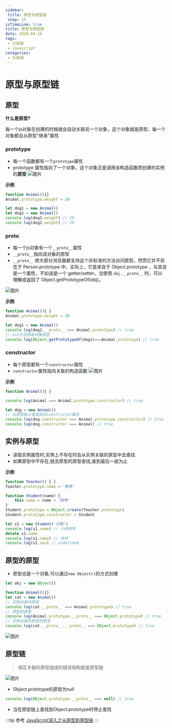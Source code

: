 ```yaml
---
sidebar:
 title: 原型与原型链
 step: 15
isTimeLine: true
title: 原型与原型链
date: 2020-04-14
tags:
 - 大前端
 - javascript
categories:
 - 大前端
---
```

# 原型与原型链

## 原型
**什么是原型?**

每一个js对象在创建的时候就会自动关联另一个对象，这个对象就是原型，每一个对象都会从原型"继承"属性
### prototype
* 每一个函数都有一个``prototype``属性
* prototype 属性指向了一个对象，这个对象正是调用该构造函数而创建的实例的**原型**
![图片](./prototype/MTU4NDM1ODU4MzY1MA==584358583650.png)

**示例**
```js
function Animal(){}
Animal.prototype.weight = 20

let dog1 = new Animal()
let dog2 = new Animal()
console.log(dog1.weight) // 20
console.log(dog2.weight) // 20
```
### __proto__
* 每一个js对象有一个``__proto__``属性
* ``__proto__``指向该对象的原型
* ``__proto__`` 绝大部分浏览器都支持这个非标准的方法访问原型，然而它并不存在于 Person.prototype 中，实际上，它是来自于 Object.prototype ，与其说是一个属性，不如说是一个 getter/setter，当使用 ``obj.__proto__`` 时，可以理解成返回了 Object.getPrototypeOf(obj)。

![图片](./prototype/MTU4NDM1OTA4MTY2OQ==584359081669.png)

**示例**
```js
function Animal(){ }
Animal.prototype.weight = 20

let dog1 = new Animal()
console.log(dog1.__proto__ === Animal.prototype) // true
// es5方法获取对象原型
console.log(Object.getPrototypeOf(dog1)===Animal.prototype) // true
```
### constructor
* 每个原型都有一个``constructor``属性
* ``constructor``属性指向关联的构造函数
![图片](./prototype/MTU4NDM1OTIxODU0OA==584359218548.png)

**示例**
```js
function Animal(){ }

console.log(Animal === Animal.prototype.constructor) // true

let dog = new Animal()
// 从原型链上查找到的constructor属性
console.log(dog.constructor === Animal.prototype.constructor) // true
console.log(dog.constructor === Animal) // true
```
## 实例与原型
* 读取实例属性时,实例上不存在时会从实例关联的原型中去查找
* 如果原型中不存在,就去原型的原型查找,直到最后一层为止

**示例**
```js
function Teacher() { }
Teacher.prototype.name = '老师'

function Student(name) {
    this.name = name + '同学'
}
Student.prototype = Object.create(Teacher.prototype)
Student.prototype.constructor = Student

let s1 = new Student('小明')
console.log(s1.name) // 小明同学
delete s1.name
console.log(s1.name) // 老师
console.log(s1.sex) // undefined
```
## 原型的原型
* 原型也是一个对象,可以通过``new Object()``的方式创建
```js
let obj = new Object()

function Animal(){}
let cat = new Animal()
// 实例对象的原型
console.log(cat.__proto__ === Animal.prototype) // true
// 原型的原型
console.log(Animal.prototype.__proto__ === Object.prototype) // true
// 实例对象的原型的原型
console.log(cat.__proto__.__proto__ === Object.prototype) // true
```
![图片](./prototype/MTU4NDM2MjcxNDY2Ng==584362714666.png)
## 原型链
>相互关联的原型组成的链状结构就是原型链

![图片](./prototype/MTU4NDM2MzA5ODkyOA==584363098928.png)

* Object.prototype的原型为null
```js
console.log(Object.prototype.__proto__ === null) // true
```
* 当在原型链上查找到Object.prototype时停止查找

:::tip 参考
[JavaScript深入之从原型到原型链](https://github.com/mqyqingfeng/Blog/issues/2)
:::

